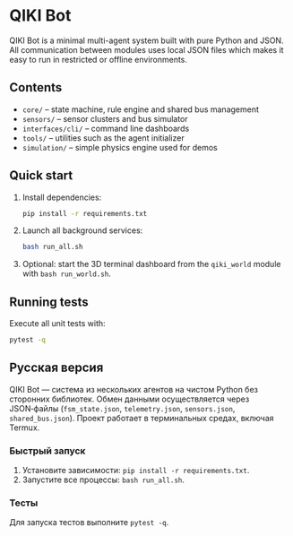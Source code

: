 # QIKI Bot

QIKI Bot is a minimal multi-agent system built with pure Python and JSON. All communication between modules uses local JSON files which makes it easy to run in restricted or offline environments.

## Contents
- `core/` – state machine, rule engine and shared bus management
- `sensors/` – sensor clusters and bus simulator
- `interfaces/cli/` – command line dashboards
- `tools/` – utilities such as the agent initializer
- `simulation/` – simple physics engine used for demos

## Quick start
1. Install dependencies:
   ```bash
   pip install -r requirements.txt
   ```
2. Launch all background services:
   ```bash
   bash run_all.sh
   ```
3. Optional: start the 3D terminal dashboard from the `qiki_world` module with `bash run_world.sh`.

## Running tests
Execute all unit tests with:
```bash
pytest -q
```

## Русская версия

QIKI Bot — система из нескольких агентов на чистом Python без сторонних библиотек. Обмен данными осуществляется через JSON‑файлы (`fsm_state.json`, `telemetry.json`, `sensors.json`, `shared_bus.json`). Проект работает в терминальных средах, включая Termux.

### Быстрый запуск
1. Установите зависимости: `pip install -r requirements.txt`.
2. Запустите все процессы: `bash run_all.sh`.

### Тесты
Для запуска тестов выполните `pytest -q`.

